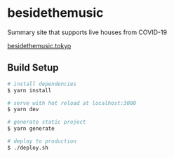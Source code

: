 # besidethemusic

Summary site that supports live houses from COVID-19

[besidethemusic.tokyo](https://besidethemusic.tokyo)

## Build Setup

```bash
# install dependencies
$ yarn install

# serve with hot reload at localhost:3000
$ yarn dev

# generate static project
$ yarn generate

# deploy to production
$ ./deploy.sh
```
